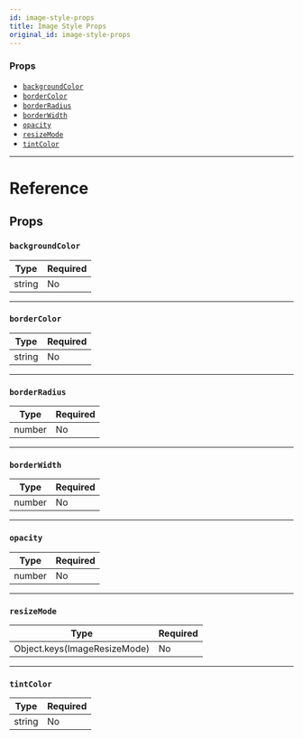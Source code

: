 ```yaml
---
id: image-style-props
title: Image Style Props
original_id: image-style-props
---
```


### Props

- [`backgroundColor`](image-style-props.md#backgroundcolor)
- [`borderColor`](image-style-props.md#bordercolor)
- [`borderRadius`](image-style-props.md#borderradius)
- [`borderWidth`](image-style-props.md#borderwidth)
- [`opacity`](image-style-props.md#opacity)
- [`resizeMode`](image-style-props.md#resizemode)
- [`tintColor`](image-style-props.md#tintcolor)

---

# Reference

## Props

### `backgroundColor`

| Type   | Required |
| ------ | -------- |
| string | No       |

---

### `borderColor`

| Type   | Required |
| ------ | -------- |
| string | No       |

---

### `borderRadius`

| Type   | Required |
| ------ | -------- |
| number | No       |

---

### `borderWidth`

| Type   | Required |
| ------ | -------- |
| number | No       |

---

### `opacity`

| Type   | Required |
| ------ | -------- |
| number | No       |

---

### `resizeMode`

| Type                         | Required |
| ---------------------------- | -------- |
| Object.keys(ImageResizeMode) | No       |

---

### `tintColor`

| Type   | Required |
| ------ | -------- |
| string | No       |
